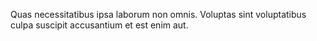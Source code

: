Quas necessitatibus ipsa laborum non omnis. Voluptas sint voluptatibus culpa suscipit accusantium et est enim aut.